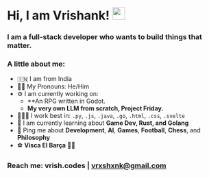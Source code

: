 # Hi, I am Vrishank! <img src="https://github.com/TheDudeThatCode/TheDudeThatCode/blob/master/Assets/Hi.gif" width="29px">
### I am a full-stack developer who wants to build things that matter. 

### A little about me:
- 🇮🇳  I am from India
- 👦🏻  My Pronouns: He/Him
- ⚙️  I am currently working on:
  *  **An RPG written in Godot.
  *  **My very own LLM from scratch, Project Friday.**
- 🧑🏻‍💻  I work best in: `.py`, `.js`, `.java`, `.go`, `.html`, `.css`, `.svelte`
- 🌱  I am currently learning about **Game Dev, Rust, and Golang**
- 💬  Ping me about **Development**, **AI**, **Games**, **Football**, **Chess**, and **Philosophy**
- ⚽️  **Visca El Barça** 🔵🔴

### Reach me: vrish.codes | vrxshxnk@gmail.com
